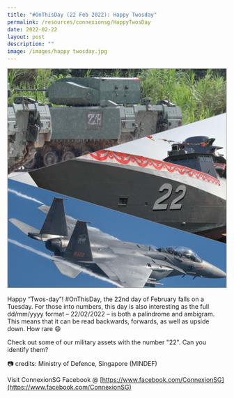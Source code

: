```yaml
---
title: "#OnThisDay (22 Feb 2022): Happy Twosday"
permalink: /resources/connexionsg/HappyTwosDay
date: 2022-02-22
layout: post
description: ""
image: /images/happy twosday.jpg
---
```


![](/images/happy%20twosday.jpg)

Happy “Twos-day”! #OnThisDay, the 22nd day of February falls on a Tuesday. For those into numbers, this day is also interesting as the full dd/mm/yyyy format – 22/02/2022 – is both a palindrome and ambigram. This means that it can be read backwards, forwards, as well as upside down. How rare 😄

Check out some of our military assets with the number "22". Can you identify them?

📷 credits: Ministry of Defence, Singapore (MINDEF)

Visit ConnexionSG Facebook @ [https://www.facebook.com/ConnexionSG](https://www.facebook.com/ConnexionSG)